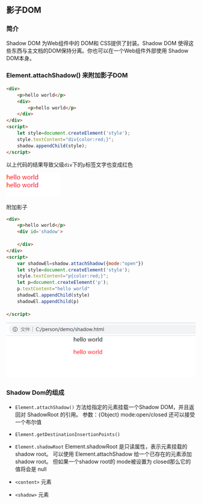 ## 影子DOM

### 简介 
Shadow DOM 为Web组件中的 DOM和 CSS提供了封装。Shadow DOM 使得这些东西与主文档的DOM保持分离。你也可以在一个Web组件外部使用 Shadow DOM本身。

### Element.attachShadow() 来附加影子DOM

```html
<div>
    <p>hello world</p>
    <div>
        <p>hello world</p>
    </div>
</div>
<script>
    let style=document.createElement('style');
    style.textContent="div{color:red;}";
    shadow.appendChild(style);
</script>
```
以上代码的结果导致父级`div`下的`p`标签文字也变成红色


![被影响](../static/images/zatan/shadow-dom/shadow1.png)

附加影子

```html
<div>
    <p>hello world</p>
    <div id='shadow'>
        
    </div>
</div>
<script>
    var shadowEl=shadow.attachShadow({mode:"open"})
    let style=document.createElement('style');
    style.textContent="p{color:red;}";
    let p=document.createElement('p');
    p.textContent="hello world"
    shadowEl.appendChild(style)
    shadowEl.appendChild(p)
    
</script>
```

![被隔离](../static/images/zatan/shadow-dom/shadow2.jpg)

### Shadow Dom的组成

+ `Element.attachShadow()` 方法给指定的元素挂载一个Shadow DOM，并且返回对 ShadowRoot 的引用。
        参数：{Object}
            mode:open/closed
        还可以接受一个布尔值

+ `Element.getDestinationInsertionPoints()`
+ `Element.shadowRoot`
        Element.shadowRoot 是只读属性，表示元素挂载的shadow root。
        可以使用 Element.attachShadow 给一个已存在的元素添加shadow root。
        但如果一个shadow root的 mode被设置为 closed那么它的值将会是 null
+ `<content>` 元素
+ `<shadow>` 元素